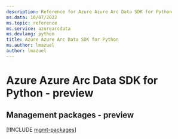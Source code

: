 ```yaml
---
description: Reference for Azure Azure Arc Data SDK for Python
ms.data: 10/07/2022
ms.topic: reference
ms.service: azurearcdata
ms.devlang: python
title: Azure Azure Arc Data SDK for Python
ms.author: lmazuel
author: lmazuel
---
```

# Azure Azure Arc Data SDK for Python - preview

## Management packages - preview
[!INCLUDE [mgmt-packages](azure-arc-data-mgmt-index.md)]